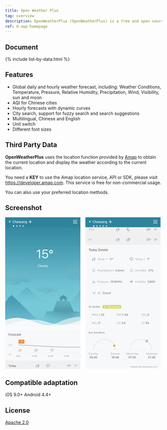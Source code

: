 ```yaml
---
title: Open Weather Plus
tag: overview
description: OpenWeatherPlus (OpenWeatherPlus) is a free and open source weather app. You can download and use it freely. It is easier to create your own weather app. There are no ads, no charges, and it supports iOS/Android.
ref: 0-owp-homepage
---
```


## Document

{% include list-by-data.html %}
## Features

- Global daily and hourly weather forecast, including: Weather Conditions, Temperature, Pressure, Relative Humidity, Precipitation, Wind, Visibility, sun and moon
- AQI for Chinese cities
- Hourly forecasts with dynamic curves
- City search, support for fuzzy search and search suggestions
- Multilingual, Chinese and English
- Unit switch
- Different font sizes

## Third Party Data

**OpenWeatherPlus** uses the location function provided by [Amap](https://www.amap.com) to obtain the current location and display the weather according to the current location. 

You need a **KEY** to use the Amap location service, API or SDK, please visit https://developer.amap.com. This service is free for non-commercial usage.

You can also use your preferred location methods.

## Screenshot

![OWP Screenshot](/assets/images/content/owpss.jpg) 

## Compatible adaptation

iOS 9.0+
Android 4.4+


## License

[Apache 2.0](https://github.com/qwd/OpenWeatherPlus-iOS/blob/master/LICENSE)

